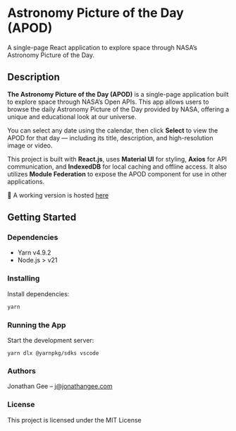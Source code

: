 # Astronomy Picture of the Day (APOD)

A single-page React application to explore space through NASA’s Astronomy Picture of the Day.

## Description

**The Astronomy Picture of the Day (APOD)** is a single-page application built to explore space through NASA’s Open APIs. This app allows users to browse the daily Astronomy Picture of the Day provided by NASA, offering a unique and educational look at our universe.

You can select any date using the calendar, then click **Select** to view the APOD for that day — including its title, description, and high-resolution image or video.

This project is built with **React.js**, uses **Material UI** for styling, **Axios** for API communication, and **IndexedDB** for local caching and offline access. It also utilizes **Module Federation** to expose the APOD component for use in other applications.

🔗 A working version is hosted [here](https://apod.jrgee.com/)

## Getting Started

### Dependencies

- Yarn v4.9.2
- Node.js > v21

### Installing

Install dependencies:

```bash
yarn
```

### Running the App

Start the development server:

```
yarn dlx @yarnpkg/sdks vscode
```

### Authors

Jonathan Gee – j@jonathangee.com

### License

This project is licensed under the MIT License
